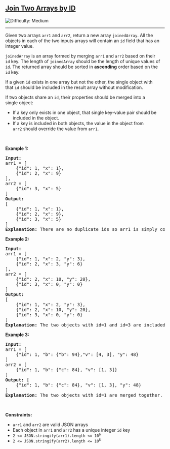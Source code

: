 <h2><a href="https://leetcode.com/problems/join-two-arrays-by-id">Join Two Arrays by ID</a></h2> <img src='https://img.shields.io/badge/Difficulty-Medium-orange' alt='Difficulty: Medium' /><hr><p>Given two arrays <code>arr1</code> and <code>arr2</code>, return a new&nbsp;array <code>joinedArray</code>. All the objects in each&nbsp;of the two inputs arrays will contain an&nbsp;<code>id</code>&nbsp;field that has an integer value.&nbsp;</p>

<p><code>joinedArray</code>&nbsp;is an array formed by merging&nbsp;<code>arr1</code> and <code>arr2</code> based on&nbsp;their <code>id</code>&nbsp;key. The length of&nbsp;<code>joinedArray</code> should be the length of unique values of <code>id</code>. The returned array should be sorted in&nbsp;<strong>ascending</strong>&nbsp;order based on the <code>id</code>&nbsp;key.</p>

<p>If a given&nbsp;<code>id</code>&nbsp;exists in one array but not the other, the single object with that&nbsp;<code>id</code> should be included in the result array without modification.</p>

<p>If two objects share an <code>id</code>, their properties should be merged into a single&nbsp;object:</p>

<ul>
	<li>If a key only exists in one object, that single key-value pair should be included in the object.</li>
	<li>If a key is included in both objects, the value in the object from <code>arr2</code>&nbsp;should override the value from <code>arr1</code>.</li>
</ul>

<p>&nbsp;</p>
<p><strong class="example">Example 1:</strong></p>

<pre>
<strong>Input:</strong> 
arr1 = [
&nbsp;   {&quot;id&quot;: 1, &quot;x&quot;: 1},
&nbsp;   {&quot;id&quot;: 2, &quot;x&quot;: 9}
], 
arr2 = [
    {&quot;id&quot;: 3, &quot;x&quot;: 5}
]
<strong>Output:</strong> 
[
&nbsp;   {&quot;id&quot;: 1, &quot;x&quot;: 1},
&nbsp;   {&quot;id&quot;: 2, &quot;x&quot;: 9},
    {&quot;id&quot;: 3, &quot;x&quot;: 5}
]
<strong>Explanation:</strong> There are no duplicate ids so arr1 is simply concatenated with arr2.
</pre>

<p><strong class="example">Example 2:</strong></p>

<pre>
<strong>Input:</strong> 
arr1 = [
    {&quot;id&quot;: 1, &quot;x&quot;: 2, &quot;y&quot;: 3},
    {&quot;id&quot;: 2, &quot;x&quot;: 3, &quot;y&quot;: 6}
], 
arr2 = [
    {&quot;id&quot;: 2, &quot;x&quot;: 10, &quot;y&quot;: 20},
    {&quot;id&quot;: 3, &quot;x&quot;: 0, &quot;y&quot;: 0}
]
<strong>Output:</strong> 
[
    {&quot;id&quot;: 1, &quot;x&quot;: 2, &quot;y&quot;: 3},
    {&quot;id&quot;: 2, &quot;x&quot;: 10, &quot;y&quot;: 20},
&nbsp;   {&quot;id&quot;: 3, &quot;x&quot;: 0, &quot;y&quot;: 0}
]
<strong>Explanation:</strong> The two objects with id=1 and id=3 are included in the result array without modifiction. The two objects with id=2 are merged together. The keys from arr2 override the values in arr1.
</pre>

<p><strong class="example">Example 3:</strong></p>

<pre>
<strong>Input:</strong> 
arr1 = [
    {&quot;id&quot;: 1, &quot;b&quot;: {&quot;b&quot;: 94},&quot;v&quot;: [4, 3], &quot;y&quot;: 48}
]
arr2 = [
    {&quot;id&quot;: 1, &quot;b&quot;: {&quot;c&quot;: 84}, &quot;v&quot;: [1, 3]}
]
<strong>Output:</strong> [
    {&quot;id&quot;: 1, &quot;b&quot;: {&quot;c&quot;: 84}, &quot;v&quot;: [1, 3], &quot;y&quot;: 48}
]
<strong>Explanation:</strong> The two objects with id=1 are merged together. For the keys &quot;b&quot; and &quot;v&quot; the values from arr2 are used. Since the key &quot;y&quot; only exists in arr1, that value is taken form arr1.</pre>

<p>&nbsp;</p>
<p><strong>Constraints:</strong></p>

<ul>
	<li><code>arr1</code> and <code>arr2</code> are valid JSON arrays</li>
	<li>Each object in <code>arr1</code> and <code>arr2</code> has a unique&nbsp;integer <code>id</code> key</li>
	<li><code>2 &lt;= JSON.stringify(arr1).length &lt;= 10<sup>6</sup></code></li>
	<li><code>2 &lt;= JSON.stringify(arr2).length &lt;= 10<sup>6</sup></code></li>
</ul>